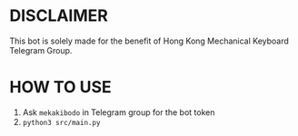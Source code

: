 # DISCLAIMER

This bot is solely made for the benefit of Hong Kong Mechanical Keyboard Telegram Group. 

# HOW TO USE

1. Ask `mekakibodo` in Telegram group for the bot token
2.  `python3 src/main.py`
